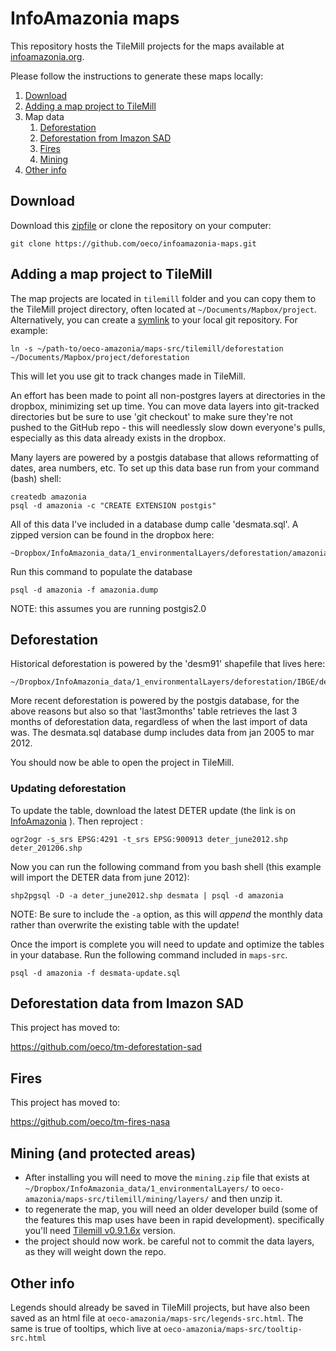 # InfoAmazonia maps

This repository hosts the TileMill projects for the maps available at [infoamazonia.org](http://infoamazonia.org). 

Please follow the instructions to generate these maps locally:

1. [Download](#download)
2. [Adding a map project to TileMill](#adding-a-map-project-to-tilemill)
3. Map data
	1. [Deforestation](#deforestation)
	2. [Deforestation from Imazon SAD](#deforestation-data-from-imazon-sad)
	3. [Fires](#fires)
	4. [Mining](#mining)
4. [Other info](#other-info)

## Download

Download this [zipfile](https://github.com/oeco/infoamazonia-maps/archive/master.zip) or clone the repository on your computer:

	git clone https://github.com/oeco/infoamazonia-maps.git

## Adding a map project to TileMill

The map projects are located in `tilemill` folder and you can copy them to the TileMill project directory, often located at `~/Documents/Mapbox/project`. Alternatively, you can create a [symlink](http://en.wikipedia.org/wiki/Symbolic_link) to your local git repository. For example:

	ln -s ~/path-to/oeco-amazonia/maps-src/tilemill/deforestation ~/Documents/Mapbox/project/deforestation

This will let you use git to track changes made in TileMill.

An effort has been made to point all non-postgres layers at directories in the dropbox, minimizing set up time. You can move data layers into git-tracked directories but be sure to use 'git checkout' to make sure they're not pushed to the GitHub repo - this will needlessly slow down everyone's pulls, especially as this data already exists in the dropbox. 

Many layers are powered by a postgis database that allows reformatting of dates, area numbers, etc. To set up this data base run from your command (bash) shell:

	createdb amazonia
	psql -d amazonia -c "CREATE EXTENSION postgis"
	
All of this data I've included in a database dump calle 'desmata.sql'. A zipped version can be found in the dropbox here:

	~Dropbox/InfoAmazonia_data/1_environmentalLayers/deforestation/amazonia.dump.zip

Run this command to populate the database	

	psql -d amazonia -f amazonia.dump

NOTE: this assumes you are running postgis2.0

## Deforestation

Historical deforestation is powered by the 'desm91' shapefile that lives here:
	
	~/Dropbox/InfoAmazonia_data/1_environmentalLayers/deforestation/IBGE/deforestation_1991_shp/desm91.shp

More recent deforestation is powered by the postgis database, for the above reasons but also so that 'last3months' table retrieves the last 3 months of deforestation data, regardless of when the last import of data was. The desmata.sql database dump includes data from jan 2005 to mar 2012. 

You should now be able to open the project in TileMill.

### Updating deforestation

To update the table, download the latest DETER update (the link is on [InfoAmazonia](http://infoamazonia.org/data/#deter-monthly) ). Then reproject :

	ogr2ogr -s_srs EPSG:4291 -t_srs EPSG:900913 deter_june2012.shp deter_201206.shp

Now you can run the following command from you bash shell (this example will import the DETER data from june 2012):

	shp2pgsql -D -a deter_june2012.shp desmata | psql -d amazonia
	
NOTE: Be sure to include the `-a` option, as this will _append_ the monthly data rather than overwrite the existing table with the update! 

Once the import is complete you will need to update and optimize the tables in your database. Run the following command included in `maps-src`.

	psql -d amazonia -f desmata-update.sql 

## Deforestation data from Imazon SAD

This project has moved to:

https://github.com/oeco/tm-deforestation-sad

## Fires

This project has moved to:

https://github.com/oeco/tm-fires-nasa

## Mining (and protected areas)

- After installing you will need to move the `mining.zip` file that exists at `~/Dropbox/InfoAmazonia_data/1_environmentalLayers/` to `oeco-amazonia/maps-src/tilemill/mining/layers/` and then unzip it. 
- to regenerate the map, you will need an older developer build (some of the features this map uses have been in rapid development). specifically you'll need [Tilemill v0.9.1.6x](https://github.com/downloads/mapbox/tilemill/TileMill-0.9.1.66-compositing-preview.zip) version.
- the project should now work. be careful not to commit the data layers, as they will weight down the repo.

## Other info

Legends should already be saved in TileMill projects, but have also been saved as an html file at `oeco-amazonia/maps-src/legends-src.html`. The same is true of tooltips, which live at `oeco-amazonia/maps-src/tooltip-src.html`
